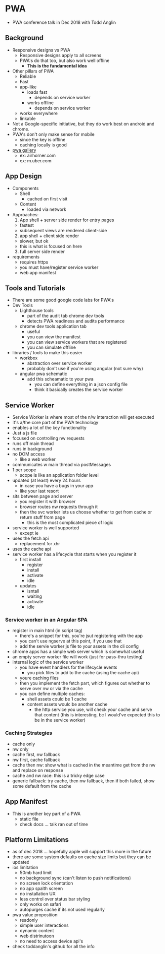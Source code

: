 PWA
=========

- PWA conference talk in Dec 2018 with Todd Anglin

## Background
- Responsive designs vs PWA
  - Responsive designs apply to all screens
  - PWA's do that too, but also work well offline
    - **This is the fundamental idea**
- Other pillars of PWA 
  - Reliable
  - Fast
  - app-like
    - loads fast
      - depends on service worker
    - works offline
      - depends on service worker
  - works everywhere
  - linkable
- Not a Google-specific initiative, but they do work best on android and chrome.
- PWA's don't only make sense for mobile
  - since the key is offline
  - caching locally is good
- [pwa gallery](pwa.rocks)
  - ex: airhorner.com
  - ex: m.uber.com

## App Design
- Components
  - Shell
    - cached on first visit
  - Content
    - loaded via network
- Approaches:
  1. App shell + server side render for entry pages
    - fastest
    - subsequent views are rendered client-side
  2. app shell + client side render
    - slower, but ok
    - this is what is focused on here
  3. full server side render
- requirements
  - requires https
  - you must have/register service worker
  - web app manifest

## Tools and Tutorials
- There are some good google code labs for PWA's
- Dev Tools
  - Lighthouse tools 
    - part of the audit tab chrome dev tools
    - detects PWA readiness and audits performance
  - chrome dev tools application tab
    - useful
    - you can view the manifest
    - you can view service workers that are registered
    - you can simulate offline 
- libraries / tools to make this easier
  - workbox
    - abstraction over service worker
    - probably don't use if you're using angular (not sure why)
  - angular pwa schematic
    - add this scheamatic to your pwa
      - you can define everything in a json config file
      - think it basically creates the service worker 

## Service Worker
- Service Worker is where most of the n/w interaction will get executed
- It's a/the core part of the PWA technology
- enables a lot of the key functionality
- Just a js file
- focused on controlling nw requests
- runs off main thread
- runs in background
- no DOM access
  - like a web worker
- communicates w main thread via postMessages
- 1 per scope 
  - scope is like an application folder level
- updated (at least) every 24 hours
  - in case you have a bugs in your app
  - like your last resort
- sits between page and server
  - you register it with browser
  - browser routes nw requests through it
  - then the svc worker lets us choose whether to get from cache or return stuff from page
    - this is the most complicated piece of logic
- service worker is well supported
  - except ie
- uses the fetch api
  - replacement for xhr
- uses the cache api 
- service worker has a lifecycle that starts when you register it
  - first install
    - register
    - install
    - activate
    - idle
  - updates
    - isntall
    - waiting
    - activate
    - idle

### Service worker in an Angular SPA  
- register in main html (in script tag)
  - there's a snippet for this, you're jsut registering with the app
  - you can't use ngserve at this point, if you use that
  - add the servie worker js file to your assets in the cli config
- chrome apps has a simple web server which is somewhat useful
- an empty server worker file will work (just for pass-thru testing)
- internal logic of the service worker
  - you have event handlers for the lifecycle events
    - you pick files to add to the cache (using the cache api)  
  - youre caching files
  - then you implement the fetch part, which figures out whether to serve over nw or via the cache
  - you can define multiple caches:
    - shell assets could be 1 cache
    - content assets woulc be another cache
      - the http service you use, will check your cache and serve that content (this is interesting, bc I would've expected this to be in the service worker)

### Caching Strategies
- cache only
- nw only
- cache first, nw fallback
- nw first, cache fallback
- cache then nw: show what is cached in the meantime get from the nw and replace on response
- cache and nw race: this is a tricky edge case
- generic fallback: try cache, then nw fallback, then if both failed, show some default from the cache

## App Manifest
- This is another key part of a PWA
  - static file
  - check docs ... talk ran out of time

## Platform Limitations
- as of dec 2018 ... hopefully apple will support this more in the future
- there are some system defaults on cache size limits but they can be updated
- ios limitation
  - 50mb hard limit
  - no background sync (can't listen to push notifications)
  - no screen lock orientation
  - no app spalth screen
  - no installation UX
  - less control over status bar styling
  - only works on safari
  - autopurges cache if its not used regularly
- pwa value propostiion
  - readonly
  - simple user interactions
  - dynamic content
  - web distrinutoon
  - no need to access device api's
- check toddanglin's github for all the info